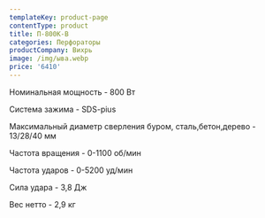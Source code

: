 ```yaml
---
templateKey: product-page
contentType: product
title: П-800К-В
categories: Перфораторы
productCompany: Вихрь
image: /img/ыва.webp
price: '6410'
---
```

Номинальная мощность - 800 Вт

Система зажима - SDS-pius

Максимальный диаметр сверления буром, сталь,бетон,дерево - 13/28/40 мм

Частота вращения - 0-1100 об/мин

Частота ударов - 0-5200 уд/мин

Сила удара - 3,8 Дж

Вес нетто - 2,9 кг
